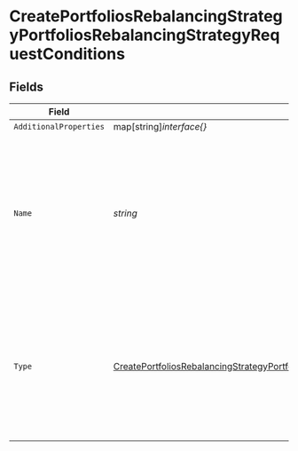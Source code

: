 # CreatePortfoliosRebalancingStrategyPortfoliosRebalancingStrategyRequestConditions


## Fields

| Field                                                                                                                                                                                                     | Type                                                                                                                                                                                                      | Required                                                                                                                                                                                                  | Description                                                                                                                                                                                               |
| --------------------------------------------------------------------------------------------------------------------------------------------------------------------------------------------------------- | --------------------------------------------------------------------------------------------------------------------------------------------------------------------------------------------------------- | --------------------------------------------------------------------------------------------------------------------------------------------------------------------------------------------------------- | --------------------------------------------------------------------------------------------------------------------------------------------------------------------------------------------------------- |
| `AdditionalProperties`                                                                                                                                                                                    | map[string]*interface{}*                                                                                                                                                                                  | :heavy_minus_sign:                                                                                                                                                                                        | N/A                                                                                                                                                                                                       |
| `Name`                                                                                                                                                                                                    | *string*                                                                                                                                                                                                  | :heavy_check_mark:                                                                                                                                                                                        | The type of the ID used in the request.<br/>* ISIN - International Securities Identification Number<br/>* UPVEST - UPVEST's unique instrument identifier                                                  |
| `Type`                                                                                                                                                                                                    | [CreatePortfoliosRebalancingStrategyPortfoliosRebalancingStrategyRequestConditionsType](../../models/operations/createportfoliosrebalancingstrategyportfoliosrebalancingstrategyrequestconditionstype.md) | :heavy_check_mark:                                                                                                                                                                                        | The type of the strategy used in the request.<br/>* DRIFT - Trigger by drift percentage<br/>* SCHEDULED - Trigger by scheduled date                                                                       |